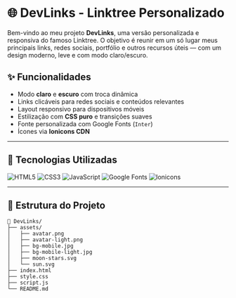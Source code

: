 # 🌐 DevLinks - Linktree Personalizado

Bem-vindo ao meu projeto **DevLinks**, uma versão personalizada e responsiva do famoso Linktree. O objetivo é reunir em um só lugar meus principais links, redes sociais, portfólio e outros recursos úteis — com um design moderno, leve e com modo claro/escuro.

## ✨ Funcionalidades

- Modo **claro** e **escuro** com troca dinâmica
- Links clicáveis para redes sociais e conteúdos relevantes
- Layout responsivo para dispositivos móveis
- Estilização com **CSS puro** e transições suaves
- Fonte personalizada com Google Fonts (`Inter`)
- Ícones via **Ionicons CDN**

---

## 🚀 Tecnologias Utilizadas

<p align="left">
  <img src="https://img.shields.io/badge/HTML5-E34F26?style=for-the-badge&logo=html5&logoColor=white" alt="HTML5" />
  <img src="https://img.shields.io/badge/CSS3-1572B6?style=for-the-badge&logo=css3&logoColor=white" alt="CSS3" />
  <img src="https://img.shields.io/badge/JavaScript-F7DF1E?style=for-the-badge&logo=javascript&logoColor=black" alt="JavaScript" />
  <img src="https://img.shields.io/badge/Google%20Fonts-4285F4?style=for-the-badge&logo=googlefonts&logoColor=white" alt="Google Fonts" />
  <img src="https://img.shields.io/badge/Ionicons-4B32C3?style=for-the-badge&logo=ionicons&logoColor=white" alt="Ionicons" />
</p>

---

## 📁 Estrutura do Projeto

```plaintext
📁 DevLinks/
├── assets/
│   ├── avatar.png
│   ├── avatar-light.png
│   ├── bg-mobile.jpg
│   ├── bg-mobile-light.jpg
│   ├── moon-stars.svg
│   └── sun.svg
├── index.html
├── style.css
├── script.js
└── README.md
```
